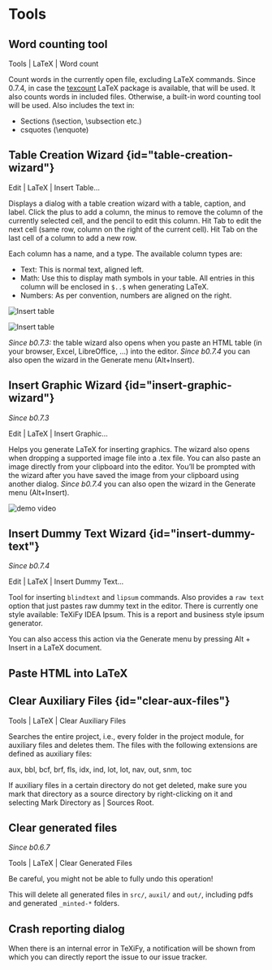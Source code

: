 # Tools

## Word counting tool

<ui-path>Tools | LaTeX | Word count</ui-path>

Count words in the currently open file, excluding LaTeX commands.
Since 0.7.4, in case the [texcount](https://app.uio.no/ifi/texcount/intro.html) LaTeX package is available, that will be used.
It also counts words in included files.
Otherwise, a built-in word counting tool will be used.
Also includes the text in:

* Sections (\section, \subsection etc.)
* csquotes (\enquote)

## Table Creation Wizard {id="table-creation-wizard"}

<ui-path>Edit | LaTeX | Insert Table...</ui-path>

Displays a dialog with a table creation wizard with a table, caption, and label. Click the plus to add a column, the
minus to remove the column of the currently selected cell, and the pencil to edit this column.
Hit <shortcut>Tab</shortcut> to edit the next cell (same row, column on the right of the current cell).
Hit <shortcut>Tab</shortcut> on the last cell of a column to add a new row.

Each column has a name, and a type.
The available column types are:

* Text: This is normal text, aligned left.
* Math: Use this to display math symbols in your table. All entries in this column will be enclosed in `$..$` when generating
  LaTeX.
* Numbers: As per convention, numbers are aligned on the right.

![Insert table](insert-table-wizard.png)

![Insert table](insert-table-wizard.gif)

_Since b0.7.3:_ the table wizard also opens when you paste an HTML table (in your browser, Excel, LibreOffice, ...) into the editor. _Since b0.7.4_ you can also open the wizard in the Generate menu (<shortcut>Alt+Insert</shortcut>).

## Insert Graphic Wizard {id="insert-graphic-wizard"}

_Since b0.7.3_

<ui-path>Edit | LaTeX | Insert Graphic...</ui-path>

Helps you generate LaTeX for inserting graphics. The wizard also opens when dropping a supported image file into a .tex file. You can also paste an image directly from your clipboard into the editor. You’ll be prompted with the wizard after you have saved the image from your clipboard using another dialog. _Since b0.7.4_ you can also open the wizard in the Generate menu (<shortcut>Alt+Insert</shortcut>).

![demo video](insert-graphic-wizard.gif)

## Insert Dummy Text Wizard {id="insert-dummy-text"}

_Since b0.7.4_

<ui-path>Edit | LaTeX | Insert Dummy Text...</ui-path>

Tool for inserting `blindtext` and `lipsum` commands. Also provides a `raw text` option that just pastes raw dummy text in the editor. There is currently one style available: TeXiFy IDEA Ipsum. This is a report and business style ipsum generator.

You can also access this action via the Generate menu by pressing <shortcut>Alt + Insert</shortcut> in a LaTeX document.

## Paste HTML into LaTeX

[//]: # (todo)

## Clear Auxiliary Files {id="clear-aux-files"}

<ui-path>Tools | LaTeX | Clear Auxiliary Files</ui-path>

Searches the entire project, i.e., every folder in the project module, for auxiliary files and deletes them. The files with the following extensions are defined as auxiliary files:

aux, bbl, bcf, brf, fls, idx, ind, lot, lot, nav, out, snm, toc

If auxiliary files in a certain directory do not get deleted, make sure you mark that directory as a source directory by right-clicking on it and selecting <ui-path>Mark Directory as | Sources Root</ui-path>.

## Clear generated files

_Since b0.6.7_

<ui-path>Tools | LaTeX | Clear Generated Files</ui-path>

Be careful, you might not be able to fully undo this operation!

This will delete all generated files in `src/`, `auxil/` and `out/`, including pdfs and generated `_minted-*` folders.

## Crash reporting dialog

When there is an internal error in TeXiFy, a notification will be shown from which you can directly report the issue to our issue tracker.


